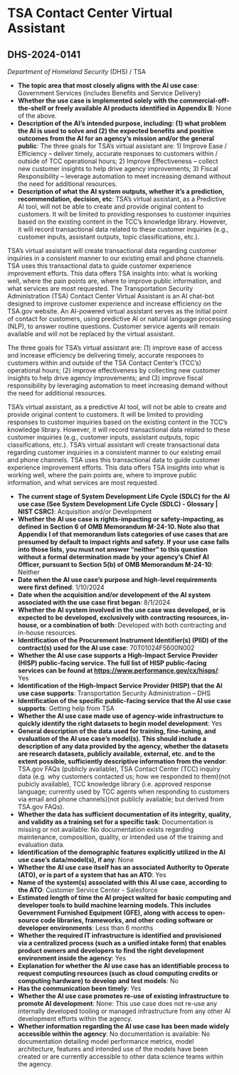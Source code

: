 # TSA Contact Center Virtual Assistant
## DHS-2024-0141
_Department of Homeland Security_ (DHS) / TSA


+ **The topic area that most closely aligns with the AI use case**: Government Services (includes Benefits and Service Delivery)
+ **Whether the use case is implemented solely with the commercial-off-the-shelf or freely available AI products identified in Appendix B**: None of the above.
+ **Description of the AI’s intended purpose, including: (1) what problem the AI is used to solve and (2) the expected benefits and positive outcomes from the AI for an agency’s mission and/or the general public**: The three goals for TSA’s virtual assistant are:  1) Improve Ease / Efficiency – deliver timely, accurate responses to customers within / outside of TCC operational hours; 2) Improve Effectiveness – collect new customer insights to help drive agency improvements; 3) Fiscal Responsibility – leverage automation to meet increasing demand without the need for additional resources.
+ **Description of what the AI system outputs, whether it’s a prediction, recommendation, decision, etc**: TSA’s virtual assistant, as a Predictive AI tool, will not be able to create and provide original content to customers.  It will be limited to providing responses to customer inquiries based on the existing content in the TCC’s knowledge library.  However, it will record transactional data related to these customer inquiries (e.g., customer inputs, assistant outputs, topic classifications, etc.).

TSA’s virtual assistant will create transactional data regarding customer inquiries in a consistent manner to our existing email and phone channels.  TSA uses this transactional data to guide customer experience improvement efforts.  This data offers TSA insights into:  what is working well, where the pain points are, where to improve public information, and what services are most requested.
The Transportation Security Administration (TSA) Contact Center Virtual Assistant is an AI chat-bot designed to improve customer experience and increase efficiency on the TSA.gov website. An AI-powered virtual assistant serves as the initial point of contact for customers, using predictive AI or natural language processing (NLP), to answer routine questions. Customer service agents will remain available and will not be replaced by the virtual assistant. 

The three goals for TSA’s virtual assistant are: (1) improve ease of access and increase efficiency be delivering timely, accurate responses to customers within and outside of the TSA Contact Center’s (TCC’s) operational hours; (2) improve effectiveness by collecting new customer insights to help drive agency improvements; and (3) improve fiscal responsibility by leveraging automation to meet increasing demand without the need for additional resources. 

TSA’s virtual assistant, as a predictive AI tool, will not be able to create and provide original content to customers. It will be limited to providing responses to customer inquiries based on the existing content in the TCC’s knowledge library. However, it will record transactional data related to these customer inquiries (e.g., customer inputs, assistant outputs, topic classifications, etc.). TSA’s virtual assistant will create transactional data regarding customer inquiries in a consistent manner to our existing email and phone channels. TSA uses this transactional data to guide customer experience improvement efforts. This data offers TSA insights into what is working well, where the pain points are, where to improve public information, and what services are most requested. 
+ **The current stage of System Development Life Cycle (SDLC) for the AI use case (See System Development Life Cycle (SDLC) - Glossary | NIST CSRC)**: Acquisition and/or Development
+ **Whether the AI use case is rights-impacting or safety-impacting, as defined in Section 6 of OMB Memorandum M-24-10. Note also that Appendix I of that memorandum lists categories of use cases that are presumed by default to impact rights and safety. If your use case falls into those lists, you must not answer “neither” to this question without a formal determination made by your agency’s Chief AI Officer, pursuant to Section 5(b) of OMB Memorandum M-24-10**: Neither
+ **Date when the AI use case’s purpose and high-level requirements were first defined**: 1/10/2024
+ **Date when the acquisition and/or development of the AI system associated with the use case first began**: 8/1/2024
+ **Whether the AI system involved in the use case was developed, or is expected to be developed, exclusively with contracting resources, in-house, or a combination of both**: Developed with both contracting and in-house resources.
+ **Identification of the Procurement Instrument Identifier(s) (PIID) of the contract(s) used for the AI use case**: 70T01024F5600N002
+ **Whether the AI use case supports a High-Impact Service Provider (HISP) public-facing service. The full list of HISP public-facing services can be found at https://www.performance.gov/cx/hisps/**: Yes
+ **Identification of the High-Impact Service Provider (HISP) that the AI use case supports**: Transportation Security Administration – DHS
+ **Identification of the specific public-facing service that the AI use case supports**: Getting help from TSA
+ **Whether the AI use case made use of agency-wide infrastructure to quickly identify the right datasets to begin model development**: Yes
+ **General description of the data used for training, fine-tuning, and evaluation of the AI use case’s model(s). This should include a description of any data provided by the agency, whether the datasets are research datasets, publicly available, external, etc. and to the extent possible, sufficiently descriptive information from the vendor**: TSA.gov FAQs (publicly available), TSA Contact Center (TCC) inquiry data (e.g. why customers contacted us; how we responded to them)(not pubicly available), TCC knowledge library (i.e. approved response language; currently used by TCC agents when responding to customers via email and phone channels)(not publicly available; but derived from TSA.gov FAQs).
+ **Whether the data has sufficient documentation of its integrity, quality, and validity as a training set for a specific task**: Documentation is missing or not available: No documentation exists regarding maintenance, composition, quality, or intended use of the training and evaluation data.
+ **Identification of the demographic features explicitly utilized in the AI use case’s data/model(s), if any**: None
+ **Whether the AI use case itself has an associated Authority to Operate (ATO), or is part of a system that has an ATO**: Yes
+ **Name of the system(s) associated with this AI use case, according to the ATO**: Customer Service Center - Salesforce
+ **Estimated length of time the AI project waited for basic computing and developer tools to build machine learning models. This includes Government Furnished Equipment (GFE), along with access to open-source code libraries, frameworks, and other coding software or developer environments**: Less than 6 months
+ **Whether the required IT infrastructure is identified and provisioned via a centralized process (such as a unified intake form) that enables product owners and developers to find the right development environment inside the agency**: Yes
+ **Explanation for whether the AI use case has an identifiable process to request computing resources (such as cloud computing credits or computing hardware) to develop and test models**: No
+ **Has the communication been timely**: Yes
+ **Whether the AI use case promotes re-use of existing infrastructure to promote AI development**: None: This use case does not re-use any internally developed tooling or managed infrastructure from any other AI development efforts within the agency.
+ **Whether information regarding the AI use case has been made widely accessible within the agency**: No documentation is available: No documentation detailing model performance metrics, model architecture, features and intended use of the models have been created or are currently accessible to other data science teams within the agency.